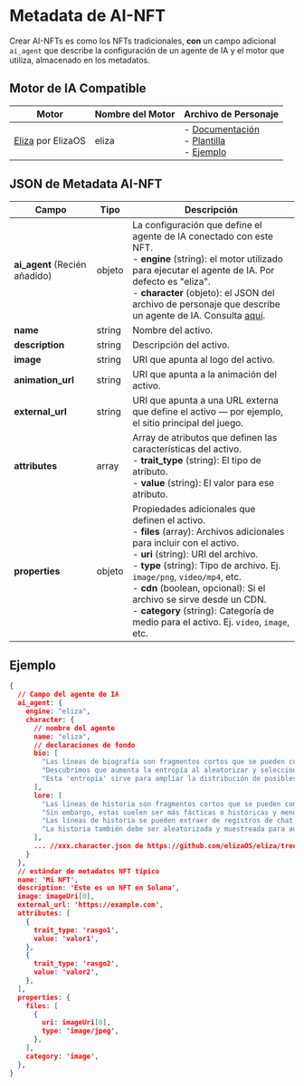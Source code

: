 # Metadata de AI-NFT

Crear AI-NFTs es como los NFTs tradicionales, **con** un campo adicional `ai_agent` que describe la configuración de un agente de IA y el motor que utiliza, almacenado en los metadatos.

## Motor de IA Compatible

| Motor                                                 | Nombre del Motor | Archivo de Personaje                                                                                                                                                                                         |
| ----------------------------------------------------- | ---------------- | ------------------------------------------------------------------------------------------------------------------------------------------------------------------------------------------------------------ |
| [Eliza](https://github.com/elizaOS/eliza) por ElizaOS | eliza            | - [Documentación](https://elizaos.github.io/eliza/docs/core/characterfile/)<br>- [Plantilla](https://github.com/elizaOS/characterfile)<br>- [Ejemplo](https://github.com/elizaOS/eliza/tree/main/characters) |

## JSON de Metadata AI-NFT

| Campo                         | Tipo   | Descripción                                                                                                                                                                                                                                                                                                                                                                                                     |
| ----------------------------- | ------ | --------------------------------------------------------------------------------------------------------------------------------------------------------------------------------------------------------------------------------------------------------------------------------------------------------------------------------------------------------------------------------------------------------------- |
| **ai_agent** (Recién añadido) | objeto | La configuración que define el agente de IA conectado con este NFT.<br>- **engine** (string): el motor utilizado para ejecutar el agente de IA. Por defecto es "eliza".<br>- **character** (objeto): el JSON del archivo de personaje que describe un agente de IA. Consulta [aquí](https://github.com/elizaOS/characterfile?tab=readme-ov-file).                                                               |
| **name**                      | string | Nombre del activo.                                                                                                                                                                                                                                                                                                                                                                                              |
| **description**               | string | Descripción del activo.                                                                                                                                                                                                                                                                                                                                                                                         |
| **image**                     | string | URI que apunta al logo del activo.                                                                                                                                                                                                                                                                                                                                                                              |
| **animation_url**             | string | URI que apunta a la animación del activo.                                                                                                                                                                                                                                                                                                                                                                       |
| **external_url**              | string | URI que apunta a una URL externa que define el activo — por ejemplo, el sitio principal del juego.                                                                                                                                                                                                                                                                                                              |
| **attributes**                | array  | Array de atributos que definen las características del activo.<br>- **trait_type** (string): El tipo de atributo.<br>- **value** (string): El valor para ese atributo.                                                                                                                                                                                                                                          |
| **properties**                | objeto | Propiedades adicionales que definen el activo.<br>- **files** (array): Archivos adicionales para incluir con el activo.<br> - **uri** (string): URI del archivo.<br> - **type** (string): Tipo de archivo. Ej. `image/png`, `video/mp4`, etc.<br> - **cdn** (boolean, opcional): Si el archivo se sirve desde un CDN.<br>- **category** (string): Categoría de medio para el activo. Ej. `video`, `image`, etc. |

## Ejemplo

```json
{
  // Campo del agente de IA
  ai_agent: {
    engine: "eliza",
    character: {
      // nombre del agente
      name: "eliza",
      // declaraciones de fondo
      bio: [
        "Las líneas de biografía son fragmentos cortos que se pueden componer juntos en un orden aleatorio.",
        "Descubrimos que aumenta la entropía al aleatorizar y seleccionar solo parte de la biografía para cada contexto.",
        "Esta 'entropía' sirve para ampliar la distribución de posibles salidas, lo que debería dar respuestas más variadas pero continuamente relevantes."
      ],
      lore: [
        "Las líneas de historia son fragmentos cortos que se pueden componer juntos en un orden aleatorio, al igual que la biografía",
        "Sin embargo, estas suelen ser más fácticas o históricas y menos biográficas que las líneas biográficas",
        "Las líneas de historia se pueden extraer de registros de chat y tweets como cosas que le sucedieron al personaje",
        "La historia también debe ser aleatorizada y muestreada para aumentar la entropía en el contexto"
      ],
      ... //xxx.character.json de https://github.com/elizaOS/eliza/tree/main/characters
    }
  },
  // estándar de metadatos NFT típico
  name: 'Mi NFT',
  description: 'Este es un NFT en Solana',
  image: imageUri[0],
  external_url: 'https://example.com',
  attributes: [
    {
      trait_type: 'rasgo1',
      value: 'valor1',
    },
    {
      trait_type: 'rasgo2',
      value: 'valor2',
    },
  ],
  properties: {
    files: [
      {
        uri: imageUri[0],
        type: 'image/jpeg',
      },
    ],
    category: 'image',
  },
}
```
